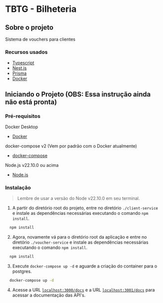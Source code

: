# TBTG - Bilheteria

## Sobre o projeto

Sistema de vouchers para clientes

### Recursos usados

- [Typescript](https://www.typescriptlang.org/)
- [Nest.js](https://nestjs.com/)
- [Prisma](https://www.prisma.io/)
- [Docker](https://www.docker.com/)

## Iniciando o Projeto (OBS: Essa instrução ainda não está pronta)

### Pré-requisitos

Docker Desktop

- [Docker](https://www.docker.com/)

docker-compose v2 (Vem por padrão com o Docker atualmente)

- [docker-compose](https://docs.docker.com/compose/cli-command/)

Node.js v22.10.0 ou acima

- [Node.js](https://nodejs.org/)

### Instalação

> Lembre de usar a versão do Node v22.10.0 em seu terminal.

1. A partir do diretório root do projeto, entre no diretório `./client-service` e instale as dependências necessárias executando o comando `npm install`.

```sh
  npm install
```

2. Agora, novamente vá para o diretório root da aplicação e entre no diretório `./voucher-service` e instale as dependências necessárias executando o comando `npm install`.

```sh
  npm install
```

3. Execute `docker-compose up -d` e aguarde a criação do container para o postgres.

```sh
  docker-compose up -d
```

4. Acesse a URL [`localhost:3000/docs`](http://localhost:3000/docs) e a URL [`localhost:3001/docs`](http://localhost:3001/docs) para acessar a documentação das API's.

